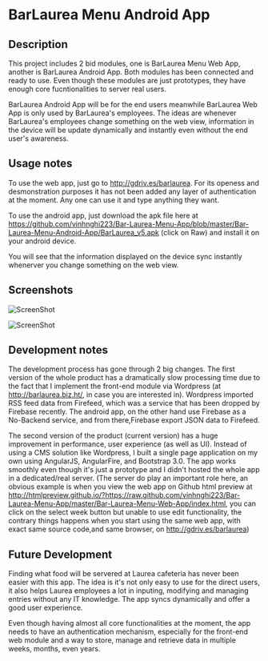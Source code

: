 BarLaurea Menu Android App
================
Description 
-------
This project includes 2 bid modules, one is BarLaurea Menu Web App, another is BarLaurea Android App. Both modules has been connected and ready to use. Even though these modules are just prototypes, they have enough core fucntionalities to server real users.

BarLaurea Android App will be for the end users meanwhile BarLaurea Web App is only used by BarLaurea's employees. The ideas are whenever BarLaurea's employees change something on the web view, information in the device will be update dynamically and instantly even without the end user's awareness.

Usage notes
-------
To use the web app, just go to http://gdriv.es/barlaurea.
For its openess and desmonstration purposes it has not been added any layer of authentication at the moment. Any one can use it and type anything they want.

To use the android app, just download the apk file here at https://github.com/vinhnghi223/Bar-Laurea-Menu-App/blob/master/Bar-Laurea-Menu-Android-App/BarLaurea_v5.apk (click on Raw) and install it on your android device. 

You will see that the information displayed on the device sync instantly whenerver you change something on the web view.

Screenshots
-------
![ScreenShot](https://raw.githubusercontent.com/vinhnghi223/Bar-Laurea-Menu-App/master/Bar-Laurea-Menu-Android-App/Screenshot.png)


![ScreenShot](https://raw.githubusercontent.com/vinhnghi223/Bar-Laurea-Menu-App/master/Bar-Laurea-Menu-Web-App/Screenshot-web-app.PNG)

Development notes
-------
The development process has gone through 2 big changes. The first version of the whole product has a dramatically slow processing time due to the fact that I implement the front-end module via Wordpress (at http://barlaurea.biz.ht/, in case you are interested in). Wordpress imported RSS feed data from Firefeed, which was a service that has been dropped by Firebase recently. The android app, on the other hand use Firebase as a No-Backend service, and from there,Firebase export JSON data to Firefeed.

The second version of the product (current version) has a huge improvement in performance, user experience (as well as UI). Instead of using a CMS solution like Wordpress, I built a single page application on my own using AngularJS, AngularFire, and Bootstrap 3.0. The app works smoothly even though it's just a prototype and I didn't hosted the whole app in a dedicated/real server. (The server do play an important role here, an obvious example is when you view the web app  on Github html preview at http://htmlpreview.github.io/?https://raw.github.com/vinhnghi223/Bar-Laurea-Menu-App/master/Bar-Laurea-Menu-Web-App/index.html, you can click on the select week button but unable to use edit functionality, the contrary things happens when you start using the same web app, with exact same source code,and same browser, on http://gdriv.es/barlaurea)

Future Development
-------
Finding what food will be servered at Laurea cafeteria has never been easier with this app. The idea is it's not only easy to use for the direct users, it also helps Laurea employees a lot in inputing, modifying and managing entries without any IT knowledge. The app syncs dynamically and offer a good user experience. 

Even though having almost all core functionalities at the moment, the app needs to have an authentication mechanism, especially for the front-end web module and a way to store, manage and retrieve data in multiple weeks, months, even years.




